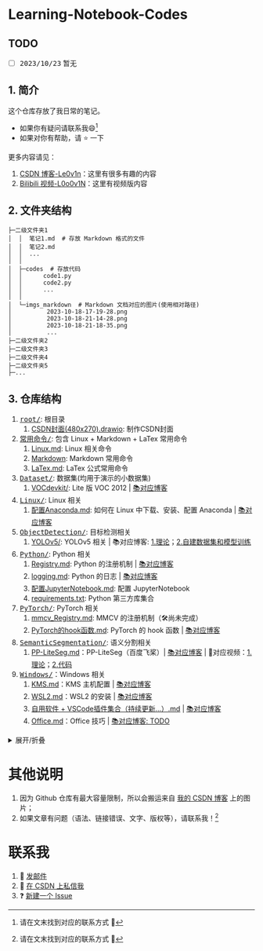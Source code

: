 # Learning-Notebook-Codes

## TODO

- [ ] <kbd>2023/10/23</kbd> 暂无


## 1. 简介

这个仓库存放了我日常的笔记。
+ 如果你有疑问请联系我:smile:[^footnote_1]
+ 如果对你有帮助，请 :star: 一下

更多内容请见：
1. [CSDN 博客-Le0v1n](https://blog.csdn.net/weixin_44878336)：这里有很多有趣的内容
2. [Bilibili 视频-L0o0v1N](https://space.bilibili.com/13187602)：这里有视频版内容

[^footnote_1]: 请在文末找到对应的联系方式 :zany_face:

## 2. 文件夹结构

```
├─二级文件夹1
│  │  笔记1.md  # 存放 Markdown 格式的文件
│  │  笔记2.md
│  │  ...
│  │
│  ├─codes  # 存放代码
│  │      code1.py
│  │      code2.py
│  │      ...
│  │
│  └─imgs_markdown  # Markdown 文档对应的图片(使用相对路径)
│          2023-10-18-17-19-28.png
│          2023-10-18-21-14-28.png
│          2023-10-18-21-18-35.png
│          ...
├─二级文件夹2
├─二级文件夹3
├─二级文件夹4
├─二级文件夹5
├─...
```

## 3. 仓库结构

1. [<kbd>root/</kbd>](https://github.com/Le0v1n/Learning-Notebook-Codes): 根目录
   1. [CSDN封面(480x270).drawio](https://github.com/Le0v1n/Learning-Notebook-Codes/blob/main/CSDN%E5%B0%81%E9%9D%A2(480x270).drawio): 制作CSDN封面
2. [<kbd>常用命令/</kbd>](https://github.com/Le0v1n/Learning-Notebook-Codes/tree/main/%E5%B8%B8%E7%94%A8%E5%91%BD%E4%BB%A4): 包含 Linux + Markdown + LaTex 常用命令
   1. [Linux.md](https://github.com/Le0v1n/Learning-Notebook-Codes/blob/main/%E5%B8%B8%E7%94%A8%E5%91%BD%E4%BB%A4/Linux.md): Linux 相关命令
   2. [Markdown](https://github.com/Le0v1n/Learning-Notebook-Codes/blob/main/%E5%B8%B8%E7%94%A8%E5%91%BD%E4%BB%A4/Markdown.md): Markdown 常用命令
   3. [LaTex.md](https://github.com/Le0v1n/Learning-Notebook-Codes/blob/main/%E5%B8%B8%E7%94%A8%E5%91%BD%E4%BB%A4/LaTex.md): LaTex 公式常用命令
3. [<kbd>Dataset/</bkd>](https://github.com/Le0v1n/Learning-Notebook-Codes/tree/main/Datasets): 数据集(均用于演示的小数据集)
   1. [VOCdevkit/](https://github.com/Le0v1n/Learning-Notebook-Codes/tree/main/Datasets/VOCdevkit): Lite 版 VOC 2012 | [📚对应博客](https://blog.csdn.net/weixin_44878336/article/details/124540069)
4. [<kbd>Linux/</bkd>](https://github.com/Le0v1n/Learning-Notebook-Codes/tree/main/Linux/): Linux 相关
   1. [配置Anaconda.md](https://github.com/Le0v1n/Learning-Notebook-Codes/blob/main/Linux/%E9%85%8D%E7%BD%AEAnaconda.md): 如何在 Linux 中下载、安装、配置 Anaconda | [📚对应博客](https://blog.csdn.net/weixin_44878336/article/details/133967607)
5. [<kbd>ObjectDetection/</bkd>](https://github.com/Le0v1n/Learning-Notebook-Codes/tree/main/ObjectDetection/): 目标检测相关
   1. [YOLOv5/](https://github.com/Le0v1n/Learning-Notebook-Codes/tree/main/ObjectDetection/YOLOv5/): YOLOv5 相关 | 📚对应博客: [1.理论](https://blog.csdn.net/weixin_44878336/article/details/133901265)；[2.自建数据集和模型训练](https://blog.csdn.net/weixin_44878336/article/details/133915488)
6. [<kbd>Python/</bkd>](https://github.com/Le0v1n/Learning-Notebook-Codes/tree/main/Python): Python 相关
   1. [Registry.md](https://github.com/Le0v1n/Learning-Notebook-Codes/blob/main/Python/Registry/Registry.md): Python 的注册机制 | [📚对应博客](https://blog.csdn.net/weixin_44878336/article/details/133887655)
   2. [logging.md](https://github.com/Le0v1n/Learning-Notebook-Codes/blob/main/Python/Python%E7%9A%84logging%E6%A8%A1%E5%9D%97%EF%BC%88%E6%97%A5%E5%BF%97%E3%80%81DEBUG%E3%80%81INFO%E3%80%81WARNING%E3%80%81ERROR%E3%80%81CRITICAL%EF%BC%89.md): Python 的日志 | [📚对应博客](https://blog.csdn.net/weixin_44878336/article/details/133868928)
   3. [配置JupyterNotebook.md](https://github.com/Le0v1n/Learning-Notebook-Codes/blob/main/Python/%E9%85%8D%E7%BD%AEJupyterNotebook.md): 配置 JupyterNotebook
   4. [requirements.txt](https://github.com/Le0v1n/Learning-Notebook-Codes/blob/main/Python/requirements.txt): Python 第三方库集合
7. [<kbd>PyTorch/</bkd>](https://github.com/Le0v1n/Learning-Notebook-Codes/tree/main/PyTorch/): PyTorch 相关
   1. [mmcv_Registry.md](https://github.com/Le0v1n/Learning-Notebook-Codes/tree/main/PyTorch/mmcv_Registry): MMCV 的注册机制（:hammer_and_wrench:尚未完成）
   2. [PyTorch的hook函数.md](https://github.com/Le0v1n/Learning-Notebook-Codes/blob/main/PyTorch/PyTorch%E7%9A%84hook%E5%87%BD%E6%95%B0%EF%BC%88register_hook%E3%80%81register_forward_hook%E3%80%81register_backward_hook%E3%80%81register_forward_pre_hook%EF%BC%89.md): PyTorch 的 hook 函数 | [📚对应博客](https://blog.csdn.net/weixin_44878336/article/details/133859089)
8. [<kbd>SemanticSegmentation/</bkd>](https://github.com/Le0v1n/Learning-Notebook-Codes/tree/main/SemanticSegmentation/PP-LiteSeg): 语义分割相关
   1. [PP-LiteSeg.md](https://github.com/Le0v1n/Learning-Notebook-Codes/blob/main/SemanticSegmentation/PP-LiteSeg.md)：PP-LiteSeg（百度飞桨）| [📚对应博客](https://blog.csdn.net/weixin_44878336/article/details/132211283) | 🎥对应视频：[1.理论](https://www.bilibili.com/video/BV1Xr4y1d7Y2)；[2.代码](https://www.bilibili.com/video/BV18p4y1P7dG)
9. [<kbd>Windows/</bkd>](https://github.com/Le0v1n/Learning-Notebook-Codes/tree/main/Windows)：Windows 相关
   1.  [KMS.md](https://github.com/Le0v1n/Learning-Notebook-Codes/blob/main/Windows/KMS%20Host.md)：KMS 主机配置 | [📚对应博客](https://blog.csdn.net/weixin_44878336/article/details/133934093)
   2.  [WSL2.md](https://github.com/Le0v1n/Learning-Notebook-Codes/blob/main/Windows/WSL2.md)：WSL2 的安装 | [📚对应博客](https://blog.csdn.net/weixin_44878336/article/details/133967607)
   3.  [自用软件 + VSCode插件集合（持续更新...）.md](https://github.com/Le0v1n/Learning-Notebook-Codes/blob/main/Windows/%E8%87%AA%E7%94%A8%E8%BD%AF%E4%BB%B6%20%2B%20VSCode%E6%8F%92%E4%BB%B6%E9%9B%86%E5%90%88%EF%BC%88%E6%8C%81%E7%BB%AD%E6%9B%B4%E6%96%B0...%EF%BC%89.md) | [📚对应博客](https://blog.csdn.net/weixin_44878336/article/details/133272093)
   4.  [Office.md](https://github.com/Le0v1n/Learning-Notebook-Codes/blob/main/Windows/Office/Office.md)：Office 技巧 | [📚对应博客: TODO]()


<details> <summary> 展开/折叠 </summary>

<div align=center>

| 创建时间 | 文件/文件夹名称 | 简介 | 对应博客 | 站内链接 |
|  :-:  |       :-      |  :-  |   :-   |    :-:   | 
|<b>2023/10/17|<kbd>root/</bkd>|<b>Github 仓库 root 地址||[站内链接](https://github.com/Le0v1n/Learning-Notebook-Codes)|
|2023/10/17|&emsp;&emsp;<kbd>1. CSDN封面(480x270).drawio</bkd>|制作CSDN封面||[站内链接](https://github.com/Le0v1n/Learning-Notebook-Codes/blob/main/CSDN%E5%B0%81%E9%9D%A2(480x270).drawio)|
|<br>|||| 
|<b>2023/10/20|<kbd>常用命令/</bkd>|<b>Linux + Markdown + LaTex||[站内链接](https://github.com/Le0v1n/Learning-Notebook-Codes/tree/main/%E5%B8%B8%E7%94%A8%E5%91%BD%E4%BB%A4)|
|2023/10/20|&emsp;&emsp;<kbd>1. Linux.md</bkd>|Linux 常用命令||[站内链接](https://github.com/Le0v1n/Learning-Notebook-Codes/blob/main/%E5%B8%B8%E7%94%A8%E5%91%BD%E4%BB%A4/Linux.md)|
|2023/10/20|&emsp;&emsp;<kbd>2. Markdown.md</bkd>|Markdown 常用命令||[站内链接](https://github.com/Le0v1n/Learning-Notebook-Codes/blob/main/%E5%B8%B8%E7%94%A8%E5%91%BD%E4%BB%A4/Markdown.md)|
|2023/10/20|&emsp;&emsp;<kbd>3. LaTex.md</bkd>|LaTex 常用命令||[站内链接](https://github.com/Le0v1n/Learning-Notebook-Codes/blob/main/%E5%B8%B8%E7%94%A8%E5%91%BD%E4%BB%A4/LaTex.md)|
|<br>|||| 
|<b>2023/10/17|<kbd>Dataset/</bkd>|<b>数据集相关||[站内链接](https://github.com/Le0v1n/Learning-Notebook-Codes/tree/main/Datasets)|
|2023/10/17|&emsp;&emsp;<kbd>1. VOCdevkit/</bkd>|Lite 版 VOC 2012|[PASCAL VOC 2012](https://blog.csdn.net/weixin_44878336/article/details/124540069)|[站内链接](https://github.com/Le0v1n/Learning-Notebook-Codes/tree/main/Datasets/VOCdevkit)|
|<br>|||| 
|<b>2023/10/20|<kbd>Linux/</bkd>|<b>Linux 相关||[站内链接](https://github.com/Le0v1n/Learning-Notebook-Codes/tree/main/Linux/)|
|2023/10/20|&emsp;&emsp;<kbd>1. 配置Anaconda.md</bkd>|配置 Anaconda|[WSL2 安装与配置](https://blog.csdn.net/weixin_44878336/article/details/133967607)|[站内链接](https://github.com/Le0v1n/Learning-Notebook-Codes/blob/main/Linux/%E9%85%8D%E7%BD%AEAnaconda.md)|
|<br>|||| 
|<b>2023/10/17|<kbd>ObjectDetection/</bkd>|<b>目标检测相关||[站内链接](https://github.com/Le0v1n/Learning-Notebook-Codes/tree/main/ObjectDetection/)|
|2023/10/17|&emsp;&emsp;<kbd>1. YOLOv5/</bkd>|YOLOv5|1. [理论](https://blog.csdn.net/weixin_44878336/article/details/133901265)</br>2. [自建数据集和模型训练](https://blog.csdn.net/weixin_44878336/article/details/133915488)|[站内链接](https://github.com/Le0v1n/Learning-Notebook-Codes/tree/main/ObjectDetection/YOLOv5/)|
|<br>|||| 
|<b>2023/10/20|<kbd>Python/</bkd>|<b>Python 相关||[站内链接](https://github.com/Le0v1n/Learning-Notebook-Codes/tree/main/Python)|
|2023/10/20|&emsp;&emsp;<kbd>1. Registry.md</bkd>|Python 的注册机制|[Python 的注册机制](https://blog.csdn.net/weixin_44878336/article/details/133887655)|[站内链接](https://github.com/Le0v1n/Learning-Notebook-Codes/blob/main/Python/Registry/Registry.md)|
|2023/10/20|&emsp;&emsp;<kbd>2. logging.md</bkd>|Python 的日志|[Python 的 logging](https://blog.csdn.net/weixin_44878336/article/details/133868928)|[站内链接](https://github.com/Le0v1n/Learning-Notebook-Codes/blob/main/Python/Python%E7%9A%84logging%E6%A8%A1%E5%9D%97%EF%BC%88%E6%97%A5%E5%BF%97%E3%80%81DEBUG%E3%80%81INFO%E3%80%81WARNING%E3%80%81ERROR%E3%80%81CRITICAL%EF%BC%89.md)|
|2023/10/20|&emsp;&emsp;<kbd>3. 配置JupyterNotebook.md</bkd>|配置 JupyterNotebook||[站内链接](https://github.com/Le0v1n/Learning-Notebook-Codes/blob/main/Python/%E9%85%8D%E7%BD%AEJupyterNotebook.md)|
|2023/10/21|&emsp;&emsp;<kbd>4. requirements.txt</bkd>|Python 第三方库||[站内链接](https://github.com/Le0v1n/Learning-Notebook-Codes/blob/main/Python/requirements.txt)|
|<br>|||| 
|<b>2023/10/17|<kbd>PyTorch/</bkd>|<b>PyTorch 相关||[站内链接](https://github.com/Le0v1n/Learning-Notebook-Codes/tree/main/PyTorch/)|
|2023/10/17|&emsp;&emsp;<kbd>1. mmcv_Registry.md</bkd>|MMCV 的注册机制|TODO|:hammer_and_wrench: [站内链接](https://github.com/Le0v1n/Learning-Notebook-Codes/tree/main/PyTorch/mmcv_Registry)|
|2023/10/20|&emsp;&emsp;<kbd>2. PyTorch的hook函数.md</bkd>|PyTorch 的 hook 函数|[PyTorch 的 hook 函数](https://blog.csdn.net/weixin_44878336/article/details/133859089)|[站内链接](https://github.com/Le0v1n/Learning-Notebook-Codes/blob/main/PyTorch/PyTorch%E7%9A%84hook%E5%87%BD%E6%95%B0%EF%BC%88register_hook%E3%80%81register_forward_hook%E3%80%81register_backward_hook%E3%80%81register_forward_pre_hook%EF%BC%89.md)|
|<br>|||| 
|<b>2023/10/20|<kbd>SemanticSegmentation/</bkd>|<b>语义分割相关||[站内链接](https://github.com/Le0v1n/Learning-Notebook-Codes/tree/main/SemanticSegmentation/PP-LiteSeg)|
|2023/10/20|&emsp;&emsp;<kbd>1. PP-LiteSeg.md</bkd>|PP-LiteSeg|[PP-LiteSeg](https://blog.csdn.net/weixin_44878336/article/details/132211283)|[站内链接](https://github.com/Le0v1n/Learning-Notebook-Codes/blob/main/SemanticSegmentation/PP-LiteSeg.md)|
|<br>|||| 
|<b>2023/10/20|<kbd>Windows/</bkd>|<b>Windows 相关||[站内链接](https://github.com/Le0v1n/Learning-Notebook-Codes/tree/main/Windows)|
|2023/10/19|&emsp;&emsp;<kbd>1. KMS.md</bkd>|KMS 主机配置|[对应博客](https://blog.csdn.net/weixin_44878336/article/details/133934093)|[站内链接](https://github.com/Le0v1n/Learning-Notebook-Codes/blob/main/Windows/KMS%20Host.md)|
|2023/10/19|&emsp;&emsp;<kbd>2. WSL2.md</bkd>|WSL2 的安装|[WSL2 安装与配置](https://blog.csdn.net/weixin_44878336/article/details/133967607)|[站内链接](https://github.com/Le0v1n/Learning-Notebook-Codes/blob/main/Windows/WSL2.md)|
|2023/10/20|&emsp;&emsp;<kbd>3. 自用软件 + VSCode插件集合（持续更新...）.md</bkd>||[对应博客](https://blog.csdn.net/weixin_44878336/article/details/133272093)|[站内链接](https://github.com/Le0v1n/Learning-Notebook-Codes/blob/main/Windows/%E8%87%AA%E7%94%A8%E8%BD%AF%E4%BB%B6%20%2B%20VSCode%E6%8F%92%E4%BB%B6%E9%9B%86%E5%90%88%EF%BC%88%E6%8C%81%E7%BB%AD%E6%9B%B4%E6%96%B0...%EF%BC%89.md)|
|2023/10/20|&emsp;&emsp;<kbd>4. Office.md</bkd>|Office 技巧||[站内链接](https://github.com/Le0v1n/Learning-Notebook-Codes/blob/main/Windows/Office/Office.md)|

</div>

</details>

# 其他说明

1. 因为 Github 仓库有最大容量限制，所以会搬运来自 [我的 CSDN 博客]((https://blog.csdn.net/weixin_44878336)) 上的图片；
2. 如果文章有问题（语法、链接错误、文字、版权等），请联系我！[^footnote_2]

[^footnote_2]: 请在文末找到对应的联系方式 :zany_face:

# 联系我

1. :e-mail: [发邮件](mailto:zjkljd@163.com)
2. :speech_balloon: [在 CSDN 上私信我](https://blog.csdn.net/weixin_44878336)
3. ❓ [新建一个 Issue](https://github.com/Le0v1n/Learning-Notebook-Codes/issues/new/choose)
